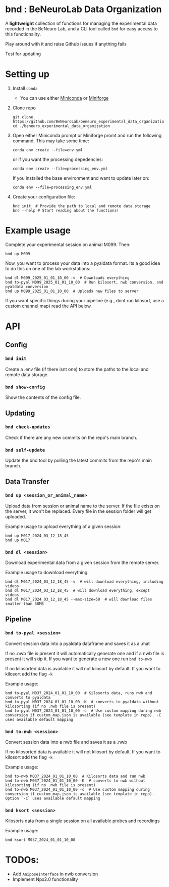 # bnd : BeNeuroLab Data Organization

A **lightweight** collection of functions for managing the experimental data recorded in the 
BeNeuro Lab, and a CLI tool called `bnd` for easy access to this functionality.

Play around with it and raise Github issues if anything fails


Test for updating

# Setting up

1. Install `conda`
   - You can use either [Miniconda](https://docs.anaconda.com/miniconda/install/#quick-command-line-install) or [Miniforge](https://github.com/conda-forge/miniforge)
2. Clone repo
   ```shell
   git clone https://github.com/BeNeuroLab/beneuro_experimental_data_organization.git
   cd ./beneuro_experimental_data_organization
   ```
3. Open either Miniconda prompt or Miniforge promt and run the following command. This 
   may take some time: 
   ```shell
   conda env create --file=env.yml
   ```
   or if you want the processing depedencies:
   ```shell
   conda env create --file=processing_env.yml
   ```

   If you installed the base environment and want to update later on:
   ```shell
   conda env --file=processing_env.yml
   ```
4. Create your configuration file:
   ```shell
   bnd init  # Provide the path to local and remote data storage
   bnd --help # Start reading about the functions!

# Example usage
Complete your experimental session on animal M099. Then:
```shell
bnd up M099
```

Now, you want to process your data into a pyaldata format. Its a good idea to do this on one of the lab workstations:
```shell
bnd dl M099_2025_01_01_10_00 -v  # Downloads everything
bnd to-pyal M099_2025_01_01_10_00  # Run kilosort, nwb conversion, and pyaldata conversion
bnd up M099_2025_01_01_10_00  # Uploads new files to server
```
If you want specific things during your pipeline (e.g., dont run kilosort, use a custom channel map) read the API below. 


# API

## Config
### `bnd init`
Create a .env file (if there isnt one) to store the paths to the local and remote data storage.

### `bnd show-config`
Show the contents of the config file.

## Updating
### `bnd check-updates`
Check if there are any new commits on the repo's main branch.

### `bnd self-update`
Update the bnd tool by pulling the latest commits from the repo's main branch.


## Data Transfer
### `bnd up <session_or_animal_name>`
Upload data from session or animal name to the server. If the file exists on the server, it won't be replaced. Every file in the session folder will get uploaded.

Example usage to upload everything of a given session:
```shell
bnd up M017_2024_03_12_18_45
bnd up M017
```
### `bnd dl <session>`
Download experimental data from a given session from the remote server.

Example usage to download everything:
```shell
bnd dl M017_2024_03_12_18_45 -v  # will download everything, including videos
bnd dl M017_2024_03_12_18_45  # will download everything, except videos
bnd dl M017_2024_03_12_18_45 --max-size=50  # will download files smaller than 50MB
```

## Pipeline
### `bnd to-pyal <session>`
Convert session data into a pyaldata dataframe and saves it as a .mat

If no .nwb file is present it will automatically generate one and if a nwb file is present it will skip it. If you want to generate a new one run `bnd to-nwb`

If no kilosorted data is available it will not kilosort by default. If you want to kilosort add the flag `-k`

Example usage:
```shell
bnd to-pyal M037_2024_01_01_10_00  # Kilosorts data, runs nwb and converts to pyaldata
bnd to-pyal M037_2024_01_01_10_00 -K  # converts to pyaldata without kilosorting (if no .nwb file is present)
bnd to-pyal M037_2024_01_01_10_00 -c  # Use custom mapping during nwb conversion if custom_map.json is available (see template in repo). -C uses available default mapping
```

### `bnd to-nwb <session>`
Convert session data into a nwb file and saves it as a .nwb

If no kilosorted data is available it will not kilosort by default. If you want to kilosort add the flag `-k`

Example usage:
```shell
bnd to-nwb M037_2024_01_01_10_00  # Kilosorts data and run nwb
bnd to-nwb M037_2024_01_01_10_00 -K  # converts to nwb without kilosorting (if no .nwb file is present)
bnd to-nwb M037_2024_01_01_10_00 -c  # Use custom mapping during conversion if custom_map.json is available (see template in repo). Option `-C` uses available default mapping
```

### `bnd ksort <session>`
Kilosorts data from a single session on all available probes and recordings

Example usage:
```shell
bnd ksort M037_2024_01_01_10_00
```

# TODOs:
- Add `AniposeInterface` in nwb conversion
- Implement Npx2.0 functionality
